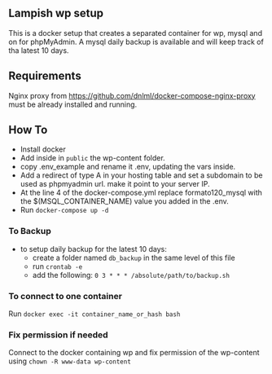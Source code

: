 ## Lampish wp setup
This is a docker setup that creates a separated container for wp, mysql and on for phpMyAdmin. A mysql daily backup is available and will keep track of tha latest 10 days.


## Requirements
Nginx proxy from https://github.com/dnlml/docker-compose-nginx-proxy must be already installed and running.

## How To
- Install docker
- Add inside in `public` the wp-content folder.
- copy .env_example and rename it .env, updating the vars inside.
- Add a redirect of type A in your hosting table and set a subdomain to be used as phpmyadmin url. make it point to your server IP.
- At the line 4 of the docker-compose.yml replace formato120_mysql with the $(MSQL_CONTAINER_NAME) value you added in the .env.
- Run `docker-compose up -d`


### To Backup
- to setup daily backup for the latest 10 days:
  - create a folder named `db_backup` in the same level of this file
  - run `crontab -e`
  - add the following: `0 3 * * * /absolute/path/to/backup.sh`


### To connect to one container
Run `docker exec -it container_name_or_hash bash`

### Fix permission if needed
Connect to the docker containing wp and fix permission of the wp-content using `chown -R www-data wp-content`

